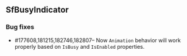 ## SfBusyIndicator

### Bug fixes

* \#177608,181215,182746,182807–  Now `Animation` behavior will work properly based on `IsBusy` and `IsEnabled` properties.